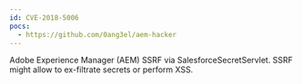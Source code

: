 ```yaml
---
id: CVE-2018-5006
pocs:
  - https://github.com/0ang3el/aem-hacker
---
```

Adobe Experience Manager (AEM) SSRF via SalesforceSecretServlet. SSRF might allow to ex-filtrate secrets or perform XSS.
